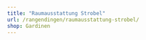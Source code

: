 ```yaml
---
title: "Raumausstattung Strobel"
url: /rangendingen/raumausstattung-strobel/
shop: Gardinen
---
```

